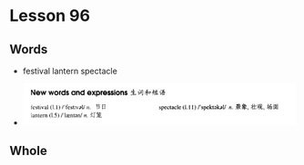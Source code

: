 # Lesson 96

## Words

- festival lantern spectacle

- ![Words](../../../Images/Part2/10/words-96.png)

## Whole

